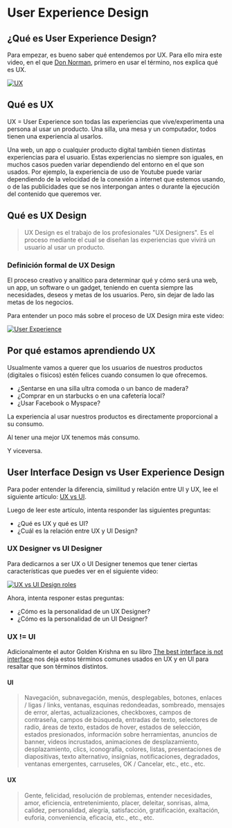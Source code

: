 # User Experience Design

## ¿Qué es User Experience Design?

Para empezar, es bueno saber qué entendemos por UX. Para ello mira este video,
en el que [Don Norman](https://es.wikipedia.org/wiki/Donald_Norman), primero en
usar el término, nos explica qué es UX.

[![UX](https://i.ytimg.com/vi/9BdtGjoIN4E/0.jpg)](https://www.youtube.com/watch?v=9BdtGjoIN4E&cc_lang_pref=es&cc_load_policy=1)

## Qué es UX

UX = User Experience son todas las experiencias que vive/experimenta una persona
al usar un producto. Una silla, una mesa y un computador, todos tienen una
experiencia al usarlos.

Una web, un app o cualquier producto digital también tienen distintas
experiencias para el usuario. Estas experiencias no siempre son iguales, en
muchos casos pueden variar dependiendo del entorno en el que son usados. Por
ejemplo, la experiencia de uso de Youtube puede variar dependiendo de la
velocidad de la conexión a internet que estemos usando, o de las publicidades
que se nos interpongan antes o durante la ejecución del contenido que queremos
ver.

## Qué es UX Design

> UX Design es el trabajo de los profesionales "UX Designers". Es el proceso
> mediante el cual se diseñan las experiencias que vivirá un usuario al usar un
> producto.

### Definición formal de UX Design

El proceso creativo y analítico para determinar qué y cómo será una web, un app,
un software o un gadget, teniendo en cuenta siempre las necesidades, deseos y
metas de los usuarios. Pero, sin dejar de lado las metas de los negocios.

Para entender un poco más sobre el proceso de UX Design mira este video:

[![User Experience](https://img.youtube.com/vi/wmmVhVIxW-A/0.jpg)](https://www.youtube.com/watch?v=wmmVhVIxW-A&amp=&feature=youtu.be)

## Por qué estamos aprendiendo UX

Usualmente vamos a querer que los usuarios de nuestros productos (digitales o
físicos) estén felices cuando consumen lo que ofrecemos.

- ¿Sentarse en una silla ultra comoda o un banco de madera?
- ¿Comprar en un starbucks o en una cafetería local?
- ¿Usar Facebook o Myspace?

La experiencia al usar nuestros productos es directamente proporcional a su
consumo.

Al tener una mejor UX tenemos más consumo.

Y viceversa.

## User Interface Design vs User Experience Design

Para poder entender la diferencia, similitud y relación entre UI y UX, lee el
siguiente artículo: [UX vs UI](http://blog.acantu.com/que-es-ux-y-ui/).

Luego de leer este artículo, intenta responder las siguientes preguntas:

- ¿Qué es UX y qué es UI?
- ¿Cuál es la relación entre UX y UI Design?

### UX Designer vs UI Designer

Para dedicarnos a ser UX o UI Designer tenemos que tener ciertas características
que puedes ver en el siguiente video:

[![UX vs UI Design roles](https://img.youtube.com/vi/ft5TzxG-LAc/0.jpg)](https://www.youtube.com/watch?v=ft5TzxG-LAc&cc_lang_pref=es&cc_load_policy=1)

Ahora, intenta responer estas preguntas:

- ¿Cómo es la personalidad de un UX Designer?
- ¿Cómo es la personalidad de un UI Designer?

### UX != UI

Adicionalmente el autor Golden Krishna en su libro [The best interface is not interface](http://www.nointerface.com/book/)
nos deja estos términos comunes usados en UX y en UI para resaltar que son
términos distintos.

#### UI

> Navegación, subnavegación, menús, desplegables, botones, enlaces / ligas /
> links, ventanas, esquinas redondeadas, sombreado, mensajes de error, alertas,
> actualizaciones, checkboxes, campos de contraseña, campos de búsqueda,
> entradas de texto, selectores de radio, áreas de texto, estados de hover,
> estados de selección, estados presionados, información sobre herramientas,
> anuncios de banner, videos incrustados, animaciones de desplazamiento,
> desplazamiento, clics, iconografía, colores, listas, presentaciones de
> diapositivas, texto alternativo, insignias, notificaciones, degradados,
> ventanas emergentes, carruseles, OK / Cancelar, etc., etc., etc.

#### UX

> Gente, felicidad, resolución de problemas, entender necesidades, amor,
> eficiencia, entretenimiento, placer, deleitar, sonrisas, alma, calidez,
> personalidad, alegría, satisfacción, gratificación, exaltación, euforia,
> conveniencia,  eficacia, etc., etc., etc.